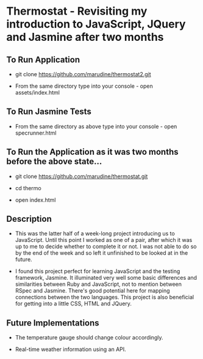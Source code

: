 
# Thermostat - Revisiting my introduction to JavaScript, JQuery and Jasmine after two months

## To Run Application

- git clone https://github.com/marudine/thermostat2.git

- From the same directory type into your console - open assets/index.html

## To Run Jasmine Tests

- From the same directory as above type into your console - open specrunner.html

## To Run the Application as it was two months before the above state...

- git clone https://github.com/marudine/thermostat.git

- cd thermo

- open index.html


## Description

- This was the latter half of a week-long project introducing us to JavaScript. Until this point I worked as one of a pair, after which it was up to me to decide whether to complete it or not. I was not able to do so by the end of the week and so left it unfinished to be looked at in the future.

- I found this project perfect for learning JavaScript and the testing framework, Jasmine. It illuminated very well some basic differences and similarities between Ruby and JavaScript, not to mention between RSpec and Jasmine. There's good potential here for mapping connections between the two languages. This project is also beneficial for getting into a little CSS, HTML and JQuery.


## Future Implementations

- The temperature gauge should change colour accordingly.

- Real-time weather information using an API.
